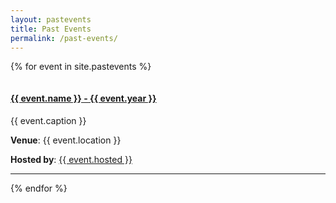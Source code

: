 ```yaml
---
layout: pastevents
title: Past Events
permalink: /past-events/
---
```


{% for event in site.pastevents %}
<div class="row" class="past-event">
    <div class="col-sm-4">
        <a href="/{{ event.year }}/">
            <img src="{{ event.pic | relative_url }}" class="img-responsive img-centered" alt="">
        </a>
    </div>
    <div class="col-sm-8">
        <a href="/{{ event.year }}/">
            <h4 class="speakers-name">{{ event.name }} - {{ event.year }}</h4>
        </a>
        <p class="text-muted">{{ event.caption }}</p>
        <p class="text-muted"><b>Venue</b>: {{ event.location }}</p>
        <p class="text-muted"><b>Hosted by</b>: <a href="{{ event.hosted-url }}">{{ event.hosted }}</a></p>
    </div>
</div>
<hr class="past-event-divider">
{% endfor %}